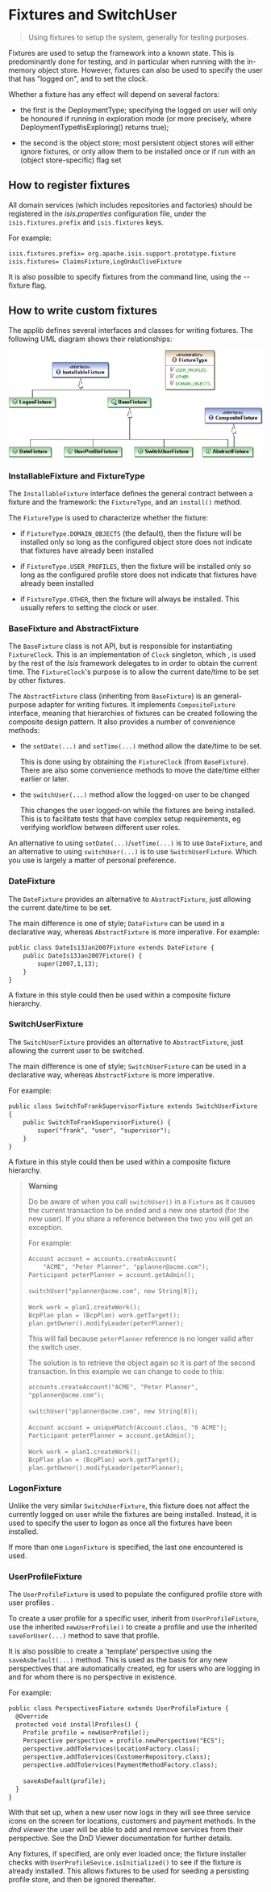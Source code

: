 Fixtures and SwitchUser
=======================

> Using fixtures to setup the system, generally for testing purposes.

Fixtures are used to setup the framework into a known state. This is
predominantly done for testing, and in particular when running with the
in-memory object store. However, fixtures can also be used to specify
the user that has "logged on", and to set the clock.

Whether a fixture has any effect will depend on several factors:

-   the first is the DeploymentType; specifying the logged on user will
    only be honoured if running in exploration mode (or more precisely,
    where DeploymentType\#isExploring() returns true);

-   the second is the object store; most persistent object stores will
    either ignore fixtures, or only allow them to be installed once or
    if run with an (object store-specific) flag set

How to register fixtures
------------------------

All domain services (which includes repositories and factories) should be registered in the *isis.properties* configuration file, under the `isis.fixtures.prefix` and `isis.fixtures` keys.

For example:

    isis.fixtures.prefix= org.apache.isis.support.prototype.fixture
    isis.fixtures= ClaimsFixture,LogOnAsCliveFixture

It is also possible to specify fixtures from the command line, using the
--fixture flag.

How to write custom fixtures
----------------------------

The applib defines several interfaces and classes for writing fixtures.
The following UML diagram shows their relationships:

![](images/Fixtures.png)

### InstallableFixture and FixtureType

The `InstallableFixture` interface defines the general contract between a
fixture and the framework: the `FixtureType`, and an `install()` method.

The `FixtureType` is used to characterize whether the fixture:

-   if `FixtureType.DOMAIN_OBJECTS` (the default), then the fixture will
    be installed only so long as the configured object store does not
    indicate that fixtures have already been installed

-   if `FixtureType.USER_PROFILES`, then the fixture will be installed
    only so long as the configured profile store does not indicate that
    fixtures have already been installed

-   if `FixtureType.OTHER`, then the fixture will always be installed.
    This usually refers to setting the clock or user.

### BaseFixture and AbstractFixture

The `BaseFixture` class is not API, but is responsible for instantiating `FixtureClock`. This is an implementation of `Clock` singleton, which <!--(as
described in ?)-->, is used by the rest of the *Isis* framework delegates
to in order to obtain the current time. The `FixtureClock`'s purpose is to
allow the current date/time to be set by other fixtures.

The `AbstractFixture` class (inheriting from `BaseFixture`) is an
general-purpose adapter for writing fixtures. It implements
`CompositeFixture` interface, meaning that hierarchies of fixtures can be
created following the composite design pattern. It also provides a
number of convenience methods:

-   the `setDate(...)` and `setTime(...)` method allow the date/time to be set.

    This is done using by obtaining the `FixtureClock` (from `BaseFixture`).
    There are also some convenience methods to move the date/time either earlier or later.

-   the `switchUser(...)` method allow the logged-on user to be changed

    This changes the user logged-on while the fixtures are being installed. This is to facilitate tests that have complex setup requirements, eg verifying workflow between different user roles.

An alternative to using `setDate(...)`/`setTime(...)` is to use `DateFixture`, and an alternative to using `switchUser(...)` is to use `SwitchUserFixture`.
Which you use is largely a matter of personal preference.

### DateFixture

The `DateFixture` provides an alternative to `AbstractFixture`, just allowing the current date/time to be set.

The main difference is one of style; `DateFixture` can be used in a declarative way, whereas `AbstractFixture` is more imperative. For example:

    public class DateIs13Jan2007Fixture extends DateFixture {
        public DateIs13Jan2007Fixture() {
            super(2007,1,13);
        }
    }

A fixture in this style could then be used within a composite fixture hierarchy.

### SwitchUserFixture

The `SwitchUserFixture` provides an alternative to `AbstractFixture`, just allowing the current user to be switched.

The main difference is one of style; `SwitchUserFixture` can be used in a declarative way, whereas `AbstractFixture` is more imperative.

For example:

    public class SwitchToFrankSupervisorFixture extends SwitchUserFixture {
        public SwitchToFrankSupervisorFixture() {
            super("frank", "user", "supervisor");
        }
    }

A fixture in this style could then be used within a composite fixture hierarchy.

> **Warning**
>
> Do be aware of when you call `switchUser()` in a `Fixture` 
> as it causes the current transaction to be ended and a 
> new one started (for the new user). If you share a 
> reference between the two you will get an exception.
>
> For example:
>
>     Account account = accounts.createAccount(
>         "ACME", "Peter Planner", "pplanner@acme.com");
>     Participant peterPlanner = account.getAdmin();
>             
>     switchUser("pplanner@acme.com", new String[0]);
>
>     Work work = plan1.createWork();
>     BcpPlan plan = (BcpPlan) work.getTarget();
>     plan.getOwner().modifyLeader(peterPlanner);
>
> This will fail because `peterPlanner` reference is no longer valid after the switch user.
>
> The solution is to retrieve the object again so it is part of the
> second transaction. In this example we can change to code to this:
>
>     accounts.createAccount("ACME", "Peter Planner", "pplanner@acme.com");
>             
>     switchUser("pplanner@acme.com", new String[0]);
>
>     Account account = uniqueMatch(Account.class, "0 ACME");
>     Participant peterPlanner = account.getAdmin();
>
>     Work work = plan1.createWork();
>     BcpPlan plan = (BcpPlan) work.getTarget();
>     plan.getOwner().modifyLeader(peterPlanner);

### LogonFixture

Unlike the very similar `SwitchUserFixture`, this fixture does not affect the currently logged on user while the fixtures are being installed.
Instead, it is used to specify the user to logon as once all the fixtures have been installed.

If more than one `LogonFixture` is specified, the last one encountered is used.

### UserProfileFixture

The `UserProfileFixture` is used to populate the configured profile store <!--[^1]--> with user profiles <!--(the concept of which is described in ?)-->.

To create a user profile for a specific user, inherit from
`UserProfileFixture`, use the inherited `newUserProfile()` to create a profile and use the inherited `saveForUser(...)` method to save that profile.

It is also possible to create a 'template' perspective using the `saveAsDefault(...)` method. This is used as the basis for any new perspectives that are automatically created, eg for users who are logging in and for whom there is no perspective in existence.

For example:

    public class PerspectivesFixture extends UserProfileFixture {
      @Override
      protected void installProfiles() {
        Profile profile = newUserProfile();
        Perspective perspective = profile.newPerspective("ECS");
        perspective.addToServices(LocationFactory.class);
        perspective.addToServices(CustomerRepository.class);
        perspective.addToServices(PaymentMethodFactory.class);
            
        saveAsDefault(profile);
      }
    }

With that set up, when a new user now logs in they will see three service icons on the screen for locations, customers and payment methods. In the *dnd viewer* the user will be able to add and remove services from their perspective. See the DnD Viewer documentation for further details.

Any fixtures, if specified, are only ever loaded once; the fixture installer checks with `UserProfileSevice.isInitialized()` to see if the fixture is already installed. This allows fixtures to be used for seeding a persisting profile store, and then be ignored thereafter.

